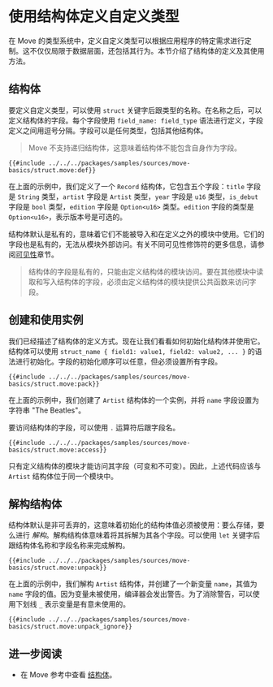 # 使用结构体定义自定义类型

在 Move 的类型系统中，定义自定义类型可以根据应用程序的特定需求进行定制。这不仅仅局限于数据层面，还包括其行为。本节介绍了结构体的定义及其使用方法。

## 结构体

要定义自定义类型，可以使用 `struct` 关键字后跟类型的名称。在名称之后，可以定义结构体的字段。每个字段使用 `field_name: field_type` 语法进行定义，字段定义之间用逗号分隔。字段可以是任何类型，包括其他结构体。

> Move 不支持递归结构体，这意味着结构体不能包含自身作为字段。

```move
{{#include ../../../packages/samples/sources/move-basics/struct.move:def}}
```

在上面的示例中，我们定义了一个 `Record` 结构体，它包含五个字段：`title` 字段是 `String` 类型，`artist` 字段是 `Artist` 类型，`year` 字段是 `u16` 类型，`is_debut` 字段是 `bool` 类型，`edition` 字段是 `Option<u16>` 类型。`edition` 字段的类型是 `Option<u16>`，表示版本号是可选的。

结构体默认是私有的，意味着它们不能被导入和在定义之外的模块中使用。它们的字段也是私有的，无法从模块外部访问。有关不同可见性修饰符的更多信息，请参阅[可见性](./visibility.md)章节。

> 结构体的字段是私有的，只能由定义结构体的模块访问。要在其他模块中读取和写入结构体的字段，必须由定义结构体的模块提供公共函数来访问字段。

## 创建和使用实例

我们已经描述了结构体的定义方式。现在让我们看看如何初始化结构体并使用它。结构体可以使用 `struct_name { field1: value1, field2: value2, ... }` 的语法进行初始化。字段的初始化顺序可以任意，但必须设置所有字段。

```move
{{#include ../../../packages/samples/sources/move-basics/struct.move:pack}}
```

在上面的示例中，我们创建了 `Artist` 结构体的一个实例，并将 `name` 字段设置为字符串 "The Beatles"。

要访问结构体的字段，可以使用 `.` 运算符后跟字段名。

```move
{{#include ../../../packages/samples/sources/move-basics/struct.move:access}}
```

只有定义结构体的模块才能访问其字段（可变和不可变）。因此，上述代码应该与 `Artist` 结构体位于同一个模块中。

## 解构结构体

结构体默认是非可丢弃的，这意味着初始化的结构体值必须被使用：要么存储，要么进行 _解构_。解构结构体意味着将其拆解为其各个字段。可以使用 `let` 关键字后跟结构体名称和字段名称来完成解构。

```move
{{#include ../../../packages/samples/sources/move-basics/struct.move:unpack}}
```

在上面的示例中，我们解构 `Artist` 结构体，并创建了一个新变量 `name`，其值为 `name` 字段的值。因为变量未被使用，编译器会发出警告。为了消除警告，可以使用下划线 `_` 表示变量是有意未使用的。

```move
{{#include ../../../packages/samples/sources/move-basics/struct.move:unpack_ignore}}
```

## 进一步阅读

- 在 Move 参考中查看 [结构体](/reference/structs.html)。